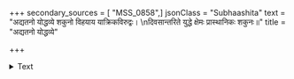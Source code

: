 +++
secondary_sources = [ "MSS_0858",]
jsonClass = "Subhaashita"
text = "अद्यतनो योद्धव्ये शकुनो विहयाय याक्रिकविरुद्वः।  \nदिवसान्तरिते युद्धे क्षेमः प्रास्थानिकः शकुनः॥"
title = "अद्यतनो योद्धव्ये"

+++

<details><summary>Text</summary>

अद्यतनो योद्धव्ये शकुनो विहयाय याक्रिकविरुद्वः।  
दिवसान्तरिते युद्धे क्षेमः प्रास्थानिकः शकुनः॥
</details>
